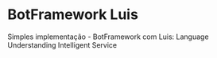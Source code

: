 # BotFramework Luis
Simples implementação - BotFramework com Luis: Language Understanding Intelligent Service
